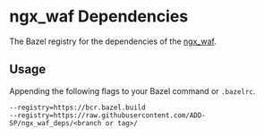 # ngx_waf Dependencies

The Bazel registry for the dependencies of the [ngx_waf](https://github.com/ADD-SP/ngx_waf).

## Usage

Appending the following flags to your Bazel command or `.bazelrc`.

``` plain
--registry=https://bcr.bazel.build
--registry=https://raw.githubusercontent.com/ADD-SP/ngx_waf_deps/<branch or tag>/
```
